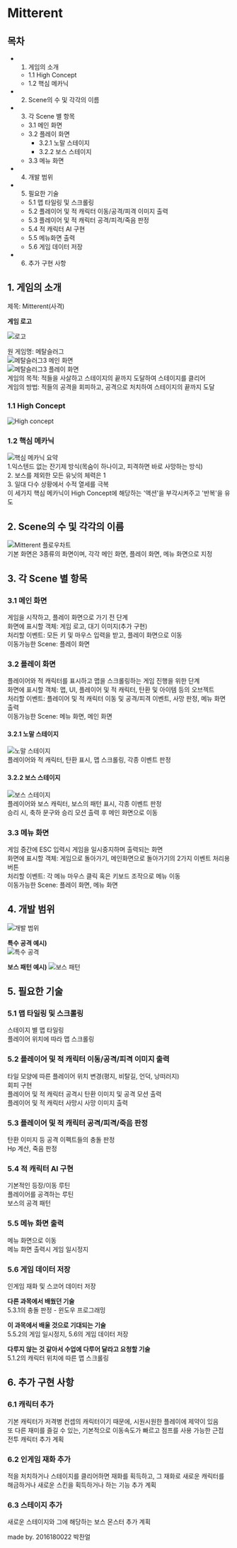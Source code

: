 # Mitterent
## 목차
- 1. 게임의 소개
	- 1.1 High Concept
	- 1.2 핵심 메카닉
- 2. Scene의 수 및 각각의 이름
- 3. 각 Scene 별 항목
	- 3.1 메인 화면
	- 3.2 플레이 화면
		- 3.2.1 노말 스테이지
		- 3.2.2 보스 스테이지
	- 3.3 메뉴 화면
- 4. 개발 범위
- 5. 필요한 기술
	- 5.1 맵 타일링 및 스크롤링
	- 5.2 플레이어 및 적 캐릭터 이동/공격/피격 이미지 출력
	- 5.3 플레이어 및 적 캐릭터 공격/피격/죽음 판정
	- 5.4 적 캐릭터 AI 구현
	- 5.5 메뉴화면 출력
	- 5.6 게임 데이터 저장
- 6. 추가 구현 사항
  
  
  
  
## 1. 게임의 소개
제목: Mitterent(사격)  
  
**게임 로고**
  
![로고](https://github.com/2016180022/20022DGP/blob/master/img/logo_2.png?raw=true)  
  

원 게임명: 메탈슬러그  
![메탈슬러그3 메인 화면](https://lh3.googleusercontent.com/-PpZvHUTNczo/Wn3jrRALIxI/AAAAAAAAh-Q/F5GBSoUC400h3_zFxwfuFVRZ4Jq1KSgQQCHMYCw/s0/5a1c2cde5a1feb8b5a8079e909163a4277224370.png)  
![메탈슬러그3 플레이 화면](https://image.playonestore.com/images/data/item/1542864883/1543196413_9328_3.jpg)  
게임의 목적: 적들을 사살하고 스테이지의 끝까지 도달하여 스테이지를 클리어  
게임의 방법: 적들의 공격을 회피하고, 공격으로 처치하여 스테이지의 끝까지 도달  
  
### 1.1 High Concept  
![High concept](https://github.com/2016180022/20022DGP/blob/master/img/high_concept.PNG?raw=true)  
  
### 1.2 핵심 메카닉  
![핵심 메카닉 요약](https://github.com/2016180022/20022DGP/blob/master/img/jook_chang.PNG?raw=true)  
1.익스텐드 없는 잔기제 방식(목숨이 하나이고, 피격하면 바로 사망하는 방식)  
2. 보스를 제외한 모든 유닛의 체력은 1  
3. 일대 다수 상황에서 수적 열세를 극복  
이 세가지 핵심 메카닉이 High Concept에 해당하는 '액션'을 부각시켜주고 '반복'을 유도  
  
  
  
  
## 2. Scene의 수 및 각각의 이름  
![Mitterent 플로우차트](https://github.com/2016180022/20022DGP/blob/master/img/scene_flowchart.png?raw=true)  
기본 화면은 3종류의 화면이며, 각각 메인 화면, 플레이 화면, 메뉴 화면으로 지정  
  
  
  

## 3. 각 Scene 별 항목  
  
### 3.1 메인 화면  
게임을 시작하고, 플레이 화면으로 가기 전 단계  
화면에 표시할 객체: 게임 로고, 대기 이미지(추가 구현)  
처리할 이벤트: 모든 키 및 마우스 입력을 받고, 플레이 화면으로 이동  
이동가능한 Scene: 플레이 화면  
  
### 3.2 플레이 화면  
플레이어와 적 캐릭터를 표시하고 맵을 스크롤링하는 게임 진행을 위한 단계  
화면에 표시할 객체: 맵, UI, 플레이어 및 적 캐릭터, 탄환 및 아이템 등의 오브젝트  
처리할 이벤트: 플레이어 및 적 캐릭터 이동 및 공격/피격 이벤트, 사망 판정, 메뉴 화면 출력  
이동가능한 Scene: 메뉴 화면, 메인 화면
  
#### 3.2.1 노말 스테이지  
![노말 스테이지](https://github.com/2016180022/20022DGP/blob/master/img/normal_sta.png?raw=true)  
플레이어와 적 캐릭터, 탄환 표시, 맵 스크롤링, 각종 이벤트 판정  
#### 3.2.2 보스 스테이지  
![보스 스테이지](https://github.com/2016180022/20022DGP/blob/master/img/boss_stage.png?raw=true)  
플레이어와 보스 캐릭터, 보스의 패턴 표시, 각종 이벤트 판정  
승리 시, 축하 문구와 승리 모션 출력 후 메인 화면으로 이동  
  
### 3.3 메뉴 화면  
게임 중간에 ESC 입력시 게임을 일시중지하며 출력되는 화면  
화면에 표시할 객체: 게임으로 돌아가기, 메인화면으로 돌아가기의 2가지 이벤트 처리용 버튼  
처리할 이벤트: 각 메뉴 마우스 클릭 혹은 키보드 조작으로 메뉴 이동  
이동가능한 Scene: 플레이 화면, 메뉴 화면  
  
  
## 4. 개발 범위  
![개발 범위](https://github.com/2016180022/20022DGP/blob/master/img/devel_range.PNG?raw=true)  
  
**특수 공격 예시)**  
![특수 공격](https://github.com/2016180022/20022DGP/blob/master/img/special_attack.png?raw=true)  
  
**보스 패턴 예시)**
![보스 패턴](https://github.com/2016180022/20022DGP/blob/master/img/boss_pattern.png?raw=true)  

  
  
## 5. 필요한 기술  
  
### 5.1 맵 타일링 및 스크롤링  
스테이지 별 맵 타일링  
플레이어 위치에 따라 맵 스크롤링  
  
### 5.2 플레이어 및 적 캐릭터 이동/공격/피격 이미지 출력  
타일 모양에 따른 플레이어 위치 변경(평지, 비탈길, 언덕, 낭떠러지)  
회피 구현  
플레이어 및 적 캐릭터 공격시 탄환 이미지 및 공격 모션 출력  
플레이어 및 적 캐릭터 사망시 사망 이미지 출력  
  
### 5.3 플레이어 및 적 캐릭터 공격/피격/죽음 판정  
탄환 이미지 등 공격 이펙트들의 충돌 판정  
Hp 계산, 죽음 판정  
  
### 5.4 적 캐릭터 AI 구현  
기본적인 등장/이동 루틴  
플레이어를 공격하는 루틴  
보스의 공격 패턴
  
### 5.5 메뉴 화면 출력  
메뉴 화면으로 이동  
메뉴 화면 출력시 게임 일시정지  
  
### 5.6 게임 데이터 저장  
인게임 재화 및 스코어 데이터 저장  
  
**다른 과목에서 배웠던 기술**  
5.3.1의 충돌 판정 - 윈도우 프로그래밍  

**이 과목에서 배울 것으로 기대되는 기술**  
5.5.2의 게임 일시정지, 5.6의 게임 데이터 저장  
  
**다루지 않는 것 같아서 수업에 다루어 달라고 요청할 기술**  
5.1.2의 캐릭터 위치에 따른 맵 스크롤링  
  
  
## 6. 추가 구현 사항
  
### 6.1 캐릭터 추가
기본 캐릭터가 저격병 컨셉의 캐릭터이기 때문에, 시원시원한 플레이에 제약이 있음  
또 다른 재미를 즐길 수 있는, 기본적으로 이동속도가 빠르고 점프를 사용 가능한 근접 전투 캐릭터 추가 계획

### 6.2 인게임 재화 추가
적을 처치하거나 스테이지를 클리어하면 재화를 획득하고, 그 재화로 새로운 캐릭터를 해금하거나 새로운 스킨을 획득하거나 하는 기능 추가 계획

### 6.3 스테이지 추가
새로운 스테이지와 그에 해당하는 보스 몬스터 추가 계획
  
  
  
  
  
made by. 2016180022 박찬얼